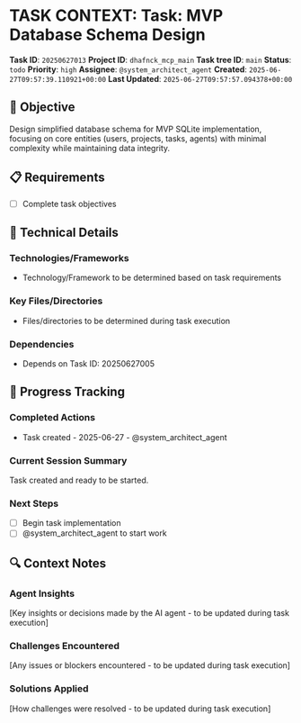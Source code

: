 # TASK CONTEXT: Task: MVP Database Schema Design

**Task ID**: `20250627013`
**Project ID**: `dhafnck_mcp_main`
**Task tree ID**: `main`
**Status**: `todo`
**Priority**: `high`
**Assignee**: `@system_architect_agent`
**Created**: `2025-06-27T09:57:39.110921+00:00`
**Last Updated**: `2025-06-27T09:57:57.094378+00:00`

## 🎯 Objective
Design simplified database schema for MVP SQLite implementation, focusing on core entities (users, projects, tasks, agents) with minimal complexity while maintaining data integrity.

## 📋 Requirements
- [ ] Complete task objectives

## 🔧 Technical Details
### Technologies/Frameworks
- Technology/Framework to be determined based on task requirements

### Key Files/Directories
- Files/directories to be determined during task execution

### Dependencies
- Depends on Task ID: 20250627005

## 🚀 Progress Tracking
### Completed Actions
- Task created - 2025-06-27 - @system_architect_agent

### Current Session Summary
Task created and ready to be started.

### Next Steps
- [ ] Begin task implementation
- [ ] @system_architect_agent to start work

## 🔍 Context Notes
### Agent Insights
[Key insights or decisions made by the AI agent - to be updated during task execution]

### Challenges Encountered
[Any issues or blockers encountered - to be updated during task execution]

### Solutions Applied
[How challenges were resolved - to be updated during task execution]
